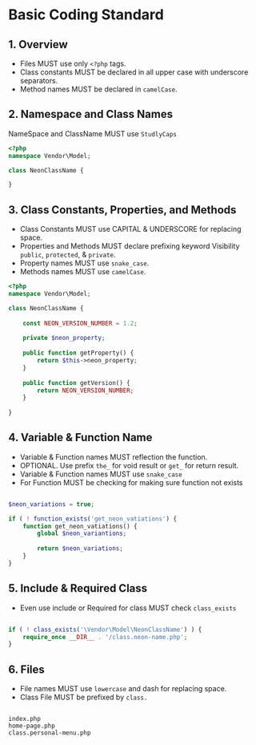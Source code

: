 # Basic Coding Standard

## 1. Overview
- Files MUST use only ``<?php`` tags.
- Class constants MUST be declared in all upper case with underscore separators.
- Method names MUST be declared in ``camelCase``.

## 2. Namespace and Class Names
NameSpace and ClassName MUST use ``StudlyCaps``

```php
<?php
namespace Vendor\Model;

class NeonClassName {

}

```
## 3. Class Constants, Properties, and Methods
- Class Constants MUST use CAPITAL & UNDERSCORE for replacing space.
- Properties and Methods MUST declare prefixing keyword Visibility `public`, `protected`, & `private`. 
- Property names MUST use ``snake_case``.
- Methods names MUST use ``camelCase``.

```php
<?php
namespace Vendor\Model;

class NeonClassName {
    
    const NEON_VERSION_NUMBER = 1.2;
    
    private $neon_property;
    
    public function getProperty() {
        return $this->neon_property;
    }
    
    public function getVersion() {
        return NEON_VERSION_NUMBER;
    }
    
}
```

## 4. Variable & Function Name
- Variable & Function names MUST reflection the function. 
- OPTIONAL. Use prefix ``the_`` for void result or ``get_`` for return result.
- Variable & Function names MUST use ``snake_case``
- For Function MUST be checking for making sure function not exists

```php

$neon_variations = true;

if ( ! function_exists('get_neon_vatiations') {
    function get_neon_vatiations() {
        global $neon_variantions;
        
        return $neon_variations;
    }
}

```

## 5. Include & Required Class
- Even use include or Required for class MUST check ``class_exists``

```php

if ( ! class_exists('\Vendor\Model\NeonClassName') ) {
    require_once __DIR__ . '/class.neon-name.php';
}

```

## 6. Files
- File names MUST use `lowercase` and dash for replacing space.
- Class File MUST be prefixed by ``class.``

```

index.php
home-page.php
class.personal-menu.php

```